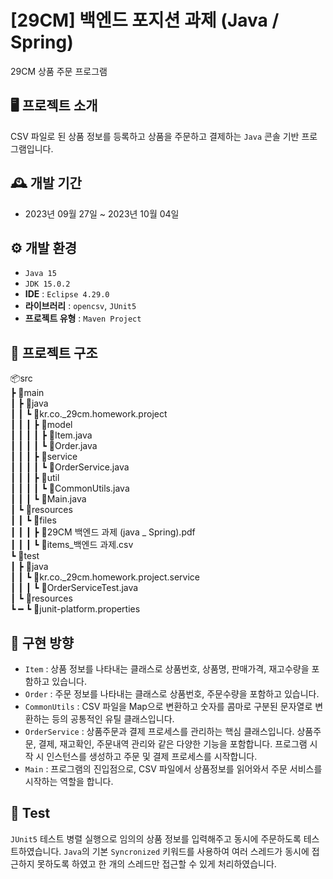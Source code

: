 # [29CM] 백엔드 포지션 과제 (Java / Spring)
29CM 상품 주문 프로그램

## 🖥 프로젝트 소개
CSV 파일로 된 상품 정보를 등록하고 상품을 주문하고 결제하는 `Java` 콘솔 기반 프로그램입니다.

## 🕰 개발 기간
- 2023년 09월 27일 ~ 2023년 10월 04일

## ⚙ 개발 환경
- `Java 15`
- `JDK 15.0.2`
- **IDE** : `Eclipse 4.29.0`
- **라이브러리** : `opencsv`, `JUnit5`
- **프로젝트 유형** : `Maven Project`

## 📁 프로젝트 구조
📦src  
 ┣ 📂main  
 ┃ ┣ 📂java  
 ┃ ┃ ┗ 📂kr.co._29cm.homework.project  
 ┃ ┃ ┃ ┣ 📂model  
 ┃ ┃ ┃ ┃ ┣ 📜Item.java  
 ┃ ┃ ┃ ┃ ┗ 📜Order.java  
 ┃ ┃ ┃ ┣ 📂service  
 ┃ ┃ ┃ ┃ ┗ 📜OrderService.java  
 ┃ ┃ ┃ ┣ 📂util  
 ┃ ┃ ┃ ┃ ┗ 📜CommonUtils.java  
 ┃ ┃ ┃ ┗ 📜Main.java  
 ┃ ┗ 📂resources  
 ┃ ┃ ┗ 📂files  
 ┃ ┃ ┃ ┣ 📜29CM 백엔드 과제 (java _ Spring).pdf  
 ┃ ┃ ┃ ┗ 📜items_백엔드 과제.csv  
 ┗ 📂test  
 ┃ ┣ 📂java  
 ┃ ┃ ┗ 📂kr.co._29cm.homework.project.service  
 ┃ ┃ ┃ ┗ 📜OrderServiceTest.java  
 ┃ ┗ 📂resources  
 ┗ ━ ┗ 📜junit-platform.properties  

## 🎈 구현 방향
- `Item` : 상품 정보를 나타내는 클래스로 상품번호, 상품명, 판매가격, 재고수량을 포함하고 있습니다.
- `Order` : 주문 정보를 나타내는 클래스로 상품번호, 주문수량을 포함하고 있습니다.
- `CommonUtils` : CSV 파일을 Map으로 변환하고 숫자를 콤마로 구분된 문자열로 변환하는 등의 공통적인 유틸 클래스입니다.
- `OrderService` : 상품주문과 결제 프로세스를 관리하는 핵심 클래스입니다. 상품주문, 결제, 재고확인, 주문내역 관리와 같은 다양한 기능을 포함합니다. 프로그램 시작 시 인스턴스를 생성하고 주문 및 결제 프로세스를 시작합니다.
- `Main` : 프로그램의 진입점으로, CSV 파일에서 상품정보를 읽어와서 주문 서비스를 시작하는 역할을 합니다.

## 📝 Test
`JUnit5` 테스트 병렬 실행으로 임의의 상품 정보를 입력해주고 동시에 주문하도록 테스트하였습니다. `Java`의 기본 `Syncronized` 키워드를 사용하여 여러 스레드가 동시에 접근하지 못하도록 하였고 한 개의 스레드만 접근할 수 있게 처리하였습니다.
